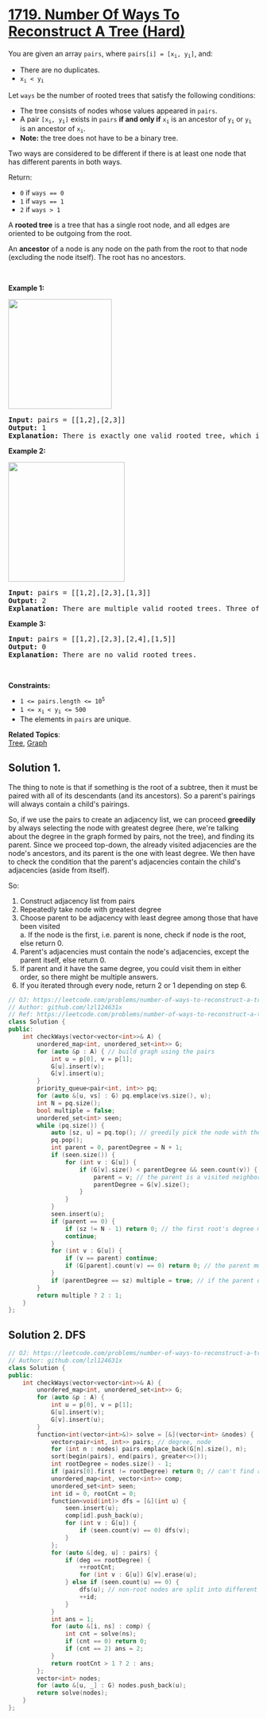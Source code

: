 # [1719. Number Of Ways To Reconstruct A Tree (Hard)](https://leetcode.com/problems/number-of-ways-to-reconstruct-a-tree/)

<p>You are given an array <code>pairs</code>, where <code>pairs[i] = [x<sub>i</sub>, y<sub>i</sub>]</code>, and:</p>

<ul>
	<li>There are no duplicates.</li>
	<li><code>x<sub>i</sub> &lt; y<sub>i</sub></code></li>
</ul>

<p>Let <code>ways</code> be the number of rooted trees that satisfy the following conditions:</p>

<ul>
	<li>The tree consists of nodes whose values appeared in <code>pairs</code>.</li>
	<li>A pair <code>[x<sub>i</sub>, y<sub>i</sub>]</code> exists in <code>pairs</code> <strong>if and only if</strong> <code>x<sub>i</sub></code> is an ancestor of <code>y<sub>i</sub></code> or <code>y<sub>i</sub></code> is an ancestor of <code>x<sub>i</sub></code>.</li>
	<li><strong>Note:</strong> the tree does not have to be a binary tree.</li>
</ul>

<p>Two ways are considered to be different if there is at least one node that has different parents in both ways.</p>

<p>Return:</p>

<ul>
	<li><code>0</code> if <code>ways == 0</code></li>
	<li><code>1</code> if <code>ways == 1</code></li>
	<li><code>2</code> if <code>ways &gt; 1</code></li>
</ul>

<p>A <strong>rooted tree</strong> is a tree that has a single root node, and all edges are oriented to be outgoing from the root.</p>

<p>An <strong>ancestor</strong> of a node is any node on the path from the root to that node (excluding the node itself). The root has no ancestors.</p>

<p>&nbsp;</p>
<p><strong>Example 1:</strong></p>
<img src="https://assets.leetcode.com/uploads/2020/12/03/trees2.png" style="width: 208px; height: 221px;">
<pre><strong>Input:</strong> pairs = [[1,2],[2,3]]
<strong>Output:</strong> 1
<strong>Explanation:</strong> There is exactly one valid rooted tree, which is shown in the above figure.
</pre>

<p><strong>Example 2:</strong></p>
<img alt="" src="https://assets.leetcode.com/uploads/2020/12/03/tree.png" style="width: 234px; height: 241px;">
<pre><strong>Input:</strong> pairs = [[1,2],[2,3],[1,3]]
<strong>Output:</strong> 2
<strong>Explanation:</strong> There are multiple valid rooted trees. Three of them are shown in the above figures.
</pre>

<p><strong>Example 3:</strong></p>

<pre><strong>Input:</strong> pairs = [[1,2],[2,3],[2,4],[1,5]]
<strong>Output:</strong> 0
<strong>Explanation:</strong> There are no valid rooted trees.</pre>

<p>&nbsp;</p>
<p><strong>Constraints:</strong></p>

<ul>
	<li><code>1 &lt;= pairs.length &lt;= 10<sup>5</sup></code></li>
	<li><code>1 &lt;= x<sub>i </sub>&lt; y<sub>i</sub> &lt;= 500</code></li>
	<li>The elements in <code>pairs</code> are unique.</li>
</ul>


**Related Topics**:  
[Tree](https://leetcode.com/tag/tree/), [Graph](https://leetcode.com/tag/graph/)

## Solution 1.

The thing to note is that if something is the root of a subtree, then it must be paired with all of its descendants (and its ancestors). So a parent's pairings will always contain a child's pairings.

So, if we use the pairs to create an adjacency list, we can proceed **greedily** by always selecting the node with greatest degree (here, we're talking about the degree in the graph formed by pairs, not the tree), and finding its parent. Since we proceed top-down, the already visited adjacencies are the node's ancestors, and its parent is the one with least degree. We then have to check the condition that the parent's adjacencies contain the child's adjacencies (aside from itself).

So:

1.  Construct adjacency list from pairs
2.  Repeatedly take node with greatest degree
3.  Choose parent to be adjacency with least degree among those that have been visited  
    a. If the node is the first, i.e. parent is none, check if node is the root, else return 0.
4.  Parent's adjacencies must contain the node's adjacencies, except the parent itself, else return 0.
5.  If parent and it have the same degree, you could visit them in either order, so there might be multiple answers.
6.  If you iterated through every node, return 2 or 1 depending on step 6.

```cpp
// OJ: https://leetcode.com/problems/number-of-ways-to-reconstruct-a-tree/
// Author: github.com/lzl124631x
// Ref: https://leetcode.com/problems/number-of-ways-to-reconstruct-a-tree/discuss/1008950/Simple-C%2B%2B-solution
class Solution {
public:
    int checkWays(vector<vector<int>>& A) {
        unordered_map<int, unordered_set<int>> G;
        for (auto &p : A) { // build gragh using the pairs
            int u = p[0], v = p[1];
            G[u].insert(v);
            G[v].insert(u);
        }
        priority_queue<pair<int, int>> pq;
        for (auto &[u, vs] : G) pq.emplace(vs.size(), u);
        int N = pq.size();
        bool multiple = false;
        unordered_set<int> seen;
        while (pq.size()) {
            auto [sz, u] = pq.top(); // greedily pick the node with the greatest degree.
            pq.pop();
            int parent = 0, parentDegree = N + 1;
            if (seen.size()) {
                for (int v : G[u]) {
                    if (G[v].size() < parentDegree && seen.count(v)) {
                        parent = v; // the parent is a visited neighbor of `u` with the smallest degree.
                        parentDegree = G[v].size();
                    }
                }
            }
            seen.insert(u);
            if (parent == 0) {
                if (sz != N - 1) return 0; // the first root's degree must be N - 1
                continue;
            }
            for (int v : G[u]) {
                if (v == parent) continue;
                if (G[parent].count(v) == 0) return 0; // the parent must connect to all the neighbors of `u` except itself.
            }
            if (parentDegree == sz) multiple = true; // if the parent degree and the current node's degree are the same, we can visit them in any order, so there might be multiple answers.
        }
        return multiple ? 2 : 1;
    }
};
```

## Solution 2. DFS

```cpp
// OJ: https://leetcode.com/problems/number-of-ways-to-reconstruct-a-tree/
// Author: github.com/lzl124631x
class Solution {
public:
    int checkWays(vector<vector<int>>& A) {
        unordered_map<int, unordered_set<int>> G;
        for (auto &p : A) {
            int u = p[0], v = p[1];
            G[u].insert(v);
            G[v].insert(u);
        }
        function<int(vector<int>&)> solve = [&](vector<int> &nodes) {
            vector<pair<int, int>> pairs; // degree, node
            for (int n : nodes) pairs.emplace_back(G[n].size(), n);
            sort(begin(pairs), end(pairs), greater<>());
            int rootDegree = nodes.size() - 1;
            if (pairs[0].first != rootDegree) return 0; // can't find root
            unordered_map<int, vector<int>> comp;
            unordered_set<int> seen;
            int id = 0, rootCnt = 0;
            function<void(int)> dfs = [&](int u) {
                seen.insert(u);
                comp[id].push_back(u);
                for (int v : G[u]) {
                    if (seen.count(v) == 0) dfs(v);
                }
            };
            for (auto &[deg, u] : pairs) {
                if (deg == rootDegree) {
                    ++rootCnt;
                    for (int v : G[u]) G[v].erase(u);
                } else if (seen.count(u) == 0) {
                    dfs(u); // non-root nodes are split into different components. Each component is a subtree and solved independently.
                    ++id;
                }
            }
            int ans = 1;
            for (auto &[i, ns] : comp) {
                int cnt = solve(ns);
                if (cnt == 0) return 0;
                if (cnt == 2) ans = 2;
            }
            return rootCnt > 1 ? 2 : ans;
        };
        vector<int> nodes;
        for (auto &[u, _] : G) nodes.push_back(u);
        return solve(nodes);
    }
};
```